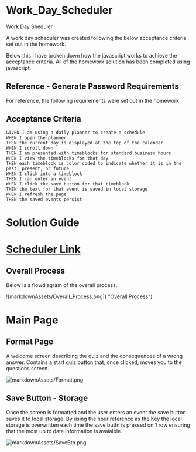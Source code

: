 # Work_Day_Scheduler
Work Day Sheduler

A work day scheduler was created following the below acceptance criteria set out in the homework. 

Below this I have broken down how the javascript works to achieve the acceptance criteria. All of the homework solution has been completed using javascript.

## Reference - Generate Password Requirements 

For reference, the following requirements were set out in the homework.

## Acceptance Criteria
```
GIVEN I am using a daily planner to create a schedule
WHEN I open the planner
THEN the current day is displayed at the top of the calendar
WHEN I scroll down
THEN I am presented with timeblocks for standard business hours
WHEN I view the timeblocks for that day
THEN each timeblock is color coded to indicate whether it is in the past, present, or future
WHEN I click into a timeblock
THEN I can enter an event
WHEN I click the save button for that timeblock
THEN the text for that event is saved in local storage
WHEN I refresh the page
THEN the saved events persist
```

# Solution Guide

# [Scheduler Link](https://rehamilton.github.io/Work_Day_Scheduler/ "Scheduler")

## Overall Process

Below is a flowdiagram of the overall process.

![markdownAssets/Overall_Process.png]( "Overall Process")

# Main Page

## Format Page

A welcome screen describing the quiz and the consequences of a wrong answer. Contains a start quiz button that, once clicked, moves you to the questions screen.

![markdownAssets/Format.png]( "Format")

## Save Button - Storage

Once the screen is formatted and the user enters an event the save button saves it to local storage. By using the hour reference as the Key the local storage is overwritten each time the save buttn is pressed on 1 row ensuring that the most up to date information is avaialble.

![markdownAssets/SaveBtn.png]( "Save")
